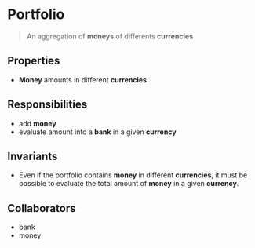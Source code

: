 # Portfolio

> An aggregation of **moneys** of differents **currencies**

## Properties

- **Money** amounts in different **currencies**

## Responsibilities

- add **money**
- evaluate amount into a **bank** in a given **currency**

## Invariants

- Even if the portfolio contains **money** in different **currencies**, it must be possible to evaluate the total amount of **money** in a given **currency**.

## Collaborators

- bank 
- money